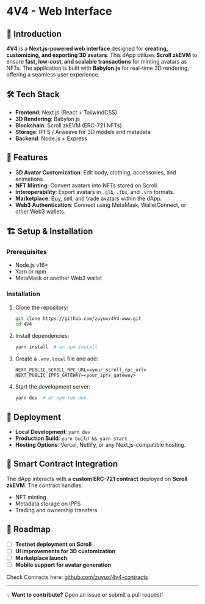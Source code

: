 # 4V4 - Web Interface

## 🚀 Introduction
**4V4** is a **Next.js-powered web interface** designed for **creating, customizing, and exporting 3D avatars**. This dApp utilizes **Scroll zkEVM** to ensure **fast, low-cost, and scalable transactions** for minting avatars as NFTs. The application is built with **Babylon.js** for real-time 3D rendering, offering a seamless user experience.

## 🛠 Tech Stack
- **Frontend**: Next.js (React + TailwindCSS)
- **3D Rendering**: Babylon.js
- **Blockchain**: Scroll zkEVM (ERC-721 NFTs)
- **Storage**: IPFS / Arweave for 3D models and metadata
- **Backend**: Node.js + Express

## 🎨 Features
- **3D Avatar Customization**: Edit body, clothing, accessories, and animations.
- **NFT Minting**: Convert avatars into NFTs stored on Scroll.
- **Interoperability**: Export avatars in `.glb`, `.fbx`, and `.vrm` formats.
- **Marketplace**: Buy, sell, and trade avatars within the dApp.
- **Web3 Authentication**: Connect using MetaMask, WalletConnect, or other Web3 wallets.

## 🏗 Setup & Installation
### Prerequisites
- Node.js v16+
- Yarn or npm
- MetaMask or another Web3 wallet

### Installation
1. Clone the repository:
   ```sh
   git clone https://github.com/zuyux/4V4-www.git
   cd 4V4
   ```
2. Install dependencies:
   ```sh
   yarn install  # or npm install
   ```
3. Create a `.env.local` file and add:
   ```env
   NEXT_PUBLIC_SCROLL_RPC_URL=<your_scroll_rpc_url>
   NEXT_PUBLIC_IPFS_GATEWAY=<your_ipfs_gateway>
   ```
4. Start the development server:
   ```sh
   yarn dev  # or npm run dev
   ```

## 🔗 Deployment
- **Local Development**: `yarn dev`
- **Production Build**: `yarn build && yarn start`
- **Hosting Options**: Vercel, Netlify, or any Next.js-compatible hosting.

## 📜 Smart Contract Integration
The dApp interacts with a **custom ERC-721 contract** deployed on **Scroll zkEVM**. The contract handles:
- NFT minting
- Metadata storage on IPFS
- Trading and ownership transfers

## 📌 Roadmap
- [ ] **Testnet deployment on Scroll**
- [ ] **UI improvements for 3D customization**
- [ ] **Marketplace launch**
- [ ] **Mobile support for avatar generation**

Check Contracts here: [github.com/zuyux/4v4-contracts](https://github.com/zuyux/4v4-contracts)

---
💡 **Want to contribute?** Open an issue or submit a pull request!

